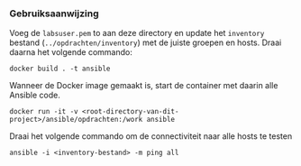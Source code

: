 ### Gebruiksaanwijzing

Voeg de `labsuser.pem` to aan deze directory en update het `inventory` bestand (`../opdrachten/inventory`) met de juiste groepen en hosts. Draai daarna het volgende commando:
```shell
docker build . -t ansible
```

Wanneer de Docker image gemaakt is, start de container met daarin alle Ansible code.
```shell
docker run -it -v <root-directory-van-dit-project>/ansible/opdrachten:/work ansible
```

Draai het volgende commando om de connectiviteit naar alle hosts te testen
```shell
ansible -i <inventory-bestand> -m ping all
```
